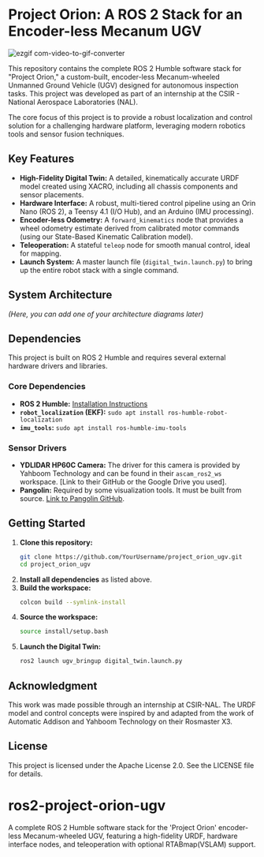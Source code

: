 # Project Orion: A ROS 2 Stack for an Encoder-less Mecanum UGV

![ezgif com-video-to-gif-converter](https://github.com/user-attachments/assets/7f846976-a327-46c5-8511-2c049ef6a6b8)

This repository contains the complete ROS 2 Humble software stack for "Project Orion," a custom-built, encoder-less Mecanum-wheeled Unmanned Ground Vehicle (UGV) designed for autonomous inspection tasks. This project was developed as part of an internship at the CSIR - National Aerospace Laboratories (NAL).

The core focus of this project is to provide a robust localization and control solution for a challenging hardware platform, leveraging modern robotics tools and sensor fusion techniques.

## Key Features

*   **High-Fidelity Digital Twin:** A detailed, kinematically accurate URDF model created using XACRO, including all chassis components and sensor placements.
*   **Hardware Interface:** A robust, multi-tiered control pipeline using an Orin Nano (ROS 2), a Teensy 4.1 (I/O Hub), and an Arduino (IMU processing).
*   **Encoder-less Odometry:** A `forward_kinematics` node that provides a wheel odometry estimate derived from calibrated motor commands (using our State-Based Kinematic Calibration model).
*   **Teleoperation:** A stateful `teleop` node for smooth manual control, ideal for mapping.
*   **Launch System:** A master launch file (`digital_twin.launch.py`) to bring up the entire robot stack with a single command.

## System Architecture
*(Here, you can add one of your architecture diagrams later)*

## Dependencies

This project is built on ROS 2 Humble and requires several external hardware drivers and libraries.

### Core Dependencies
*   **ROS 2 Humble:** [Installation Instructions](https://docs.ros.org/en/humble/Installation.html)
*   **`robot_localization` (EKF):** `sudo apt install ros-humble-robot-localization`
*   **`imu_tools`:** `sudo apt install ros-humble-imu-tools`

### Sensor Drivers
*   **YDLIDAR HP60C Camera:** The driver for this camera is provided by Yahboom Technology and can be found in their `ascam_ros2_ws` workspace. [Link to their GitHub or the Google Drive you used].
*   **Pangolin:** Required by some visualization tools. It must be built from source. [Link to Pangolin GitHub](https://github.com/stevenlovegrove/Pangolin).

## Getting Started

1.  **Clone this repository:**
    ```bash
    git clone https://github.com/YourUsername/project_orion_ugv.git
    cd project_orion_ugv
    ```
2.  **Install all dependencies** as listed above.
3.  **Build the workspace:**
    ```bash
    colcon build --symlink-install
    ```
4.  **Source the workspace:**
    ```bash
    source install/setup.bash
    ```
5.  **Launch the Digital Twin:**
    ```bash
    ros2 launch ugv_bringup digital_twin.launch.py
    ```

## Acknowledgment
This work was made possible through an internship at CSIR-NAL. The URDF model and control concepts were inspired by and adapted from the work of Automatic Addison and Yahboom Technology on their Rosmaster X3.

## License
This project is licensed under the Apache License 2.0. See the LICENSE file for details.
# ros2-project-orion-ugv
A complete ROS 2 Humble software stack for the 'Project Orion' encoder-less Mecanum-wheeled UGV, featuring a high-fidelity URDF, hardware interface nodes, and teleoperation with optional RTABmap(VSLAM) support.
